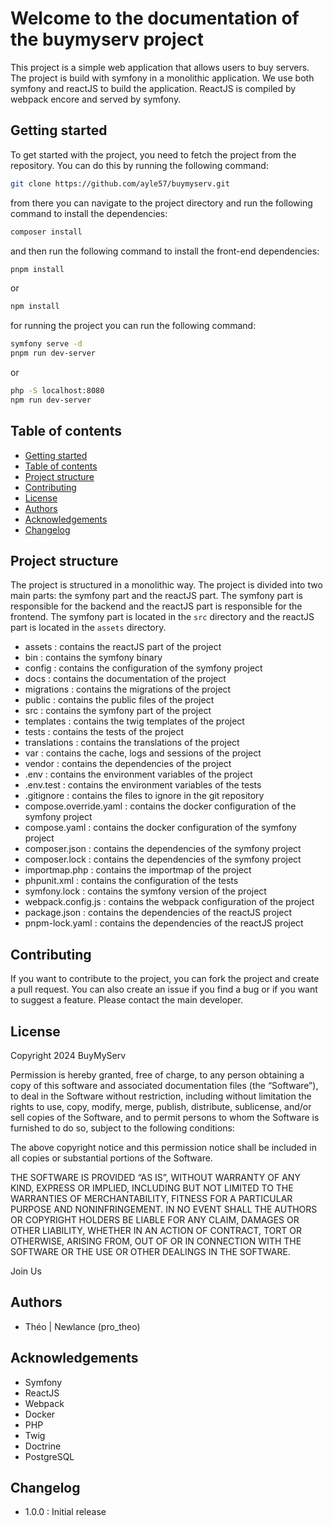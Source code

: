 
# Welcome to the documentation of the buymyserv project

This project is a simple web application that allows users to buy servers. The project is build with symfony in a monolithic application. We use both symfony and reactJS to build the application. ReactJS is compiled by webpack encore and served by symfony.

## Getting started

To get started with the project, you need to fetch the project from the repository. You can do this by running the following command:

```bash
git clone https://github.com/ayle57/buymyserv.git
```

from there you can navigate to the project directory and run the following command to install the dependencies:

```bash
composer install
```

and then run the following command to install the front-end dependencies:

```bash
pnpm install
```
or
```bash
npm install
```

for running the project you can run the following command:

```bash
symfony serve -d
pnpm run dev-server
```

or 

```bash
php -S localhost:8080
npm run dev-server
```

## Table of contents

- [Getting started](#getting-started)
- [Table of contents](#table-of-contents)
- [Project structure](#project-structure)
- [Contributing](#contributing)
- [License](#license)
- [Authors](#authors)
- [Acknowledgements](#acknowledgements)
- [Changelog](#changelog)

## Project structure

The project is structured in a monolithic way. The project is divided into two main parts: the symfony part and the reactJS part. The symfony part is responsible for the backend and the reactJS part is responsible for the frontend. The symfony part is located in the `src` directory and the reactJS part is located in the `assets` directory.
- assets : contains the reactJS part of the project
- bin : contains the symfony binary
- config : contains the configuration of the symfony project
- docs : contains the documentation of the project
- migrations : contains the migrations of the project
- public : contains the public files of the project
- src : contains the symfony part of the project
- templates : contains the twig templates of the project
- tests : contains the tests of the project
- translations : contains the translations of the project
- var : contains the cache, logs and sessions of the project
- vendor : contains the dependencies of the project
- .env : contains the environment variables of the project
- .env.test : contains the environment variables of the tests
- .gitignore : contains the files to ignore in the git repository
- compose.override.yaml : contains the docker configuration of the symfony project
- compose.yaml : contains the docker configuration of the symfony project
- composer.json : contains the dependencies of the symfony project
- composer.lock : contains the dependencies of the symfony project
- importmap.php : contains the importmap of the project
- phpunit.xml : contains the configuration of the tests
- symfony.lock : contains the symfony version of the project
- webpack.config.js : contains the webpack configuration of the project
- package.json : contains the dependencies of the reactJS project
- pnpm-lock.yaml : contains the dependencies of the reactJS project

## Contributing

If you want to contribute to the project, you can fork the project and create a pull request. You can also create an issue if you find a bug or if you want to suggest a feature. Please contact the main developer.

## License

Copyright 2024 BuyMyServ

Permission is hereby granted, free of charge, to any person obtaining a copy of this software and associated documentation files (the “Software”), to deal in the Software without restriction, including without limitation the rights to use, copy, modify, merge, publish, distribute, sublicense, and/or sell copies of the Software, and to permit persons to whom the Software is furnished to do so, subject to the following conditions:

The above copyright notice and this permission notice shall be included in all copies or substantial portions of the Software.

THE SOFTWARE IS PROVIDED “AS IS”, WITHOUT WARRANTY OF ANY KIND, EXPRESS OR IMPLIED, INCLUDING BUT NOT LIMITED TO THE WARRANTIES OF MERCHANTABILITY, FITNESS FOR A PARTICULAR PURPOSE AND NONINFRINGEMENT. IN NO EVENT SHALL THE AUTHORS OR COPYRIGHT HOLDERS BE LIABLE FOR ANY CLAIM, DAMAGES OR OTHER LIABILITY, WHETHER IN AN ACTION OF CONTRACT, TORT OR OTHERWISE, ARISING FROM, OUT OF OR IN CONNECTION WITH THE SOFTWARE OR THE USE OR OTHER DEALINGS IN THE SOFTWARE.

Join Us

## Authors
- Théo | Newlance (pro_theo)

## Acknowledgements
- Symfony
- ReactJS
- Webpack
- Docker
- PHP
- Twig
- Doctrine
- PostgreSQL

## Changelog
- 1.0.0 : Initial release
